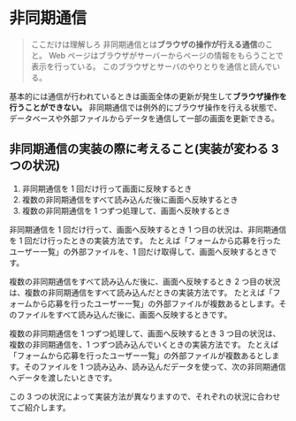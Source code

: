 # 非同期通信

> ここだけは理解しろ
> 非同期通信とは**ブラウザの操作が行える通信**のこと。
> Web ページはブラウザがサーバーからページの情報をもらうことで表示を行っている。
> このブラウザとサーバのやりとりを通信と読んでいる。

基本的には通信が行われているときは画面全体の更新が発生して**ブラウザ操作を行うことができない。**
非同期通信では例外的にブラウザ操作を行える状態で、データベースや外部ファイルからデータを通信して一部の画面を更新できる。

## 非同期通信の実装の際に考えること(実装が変わる 3 つの状況)

1. 非同期通信を 1 回だけ行って画面に反映するとき
2. 複数の非同期通信をすべて読み込んだ後に画面へ反映するとき
3. 複数の非同期通信を 1 つずつ処理して、画面へ反映するとき

非同期通信を 1 回だけ行って、画面へ反映するとき
1 つ目の状況は、非同期通信を 1 回だけ行ったときの実装方法です。
たとえば「フォームから応募を行ったユーザー一覧」の外部ファイルを、1 回だけ取得して、画面へ反映するときです。

複数の非同期通信をすべて読み込んだ後に、画面へ反映するとき
2 つ目の状況は、複数の非同期通信をすべて読み込んだときの実装方法です。
たとえば「フォームから応募を行ったユーザー一覧」の外部ファイルが複数あるとします。そのファイルをすべて読み込んだ後に、画面へ反映するときです。

複数の非同期通信を 1 つずつ処理して、画面へ反映するとき
3 つ目の状況は、複数の非同期通信を、1 つずつ読み込んでいくときの実装方法です。
たとえば「フォームから応募を行ったユーザー一覧」の外部ファイルが複数あるとします。そのファイルを 1 つ読み込み、読み込んだデータを使って、次の非同期通信へデータを渡したいときです。

この 3 つの状況によって実装方法が異なりますので、それぞれの状況に合わせてご紹介します。
